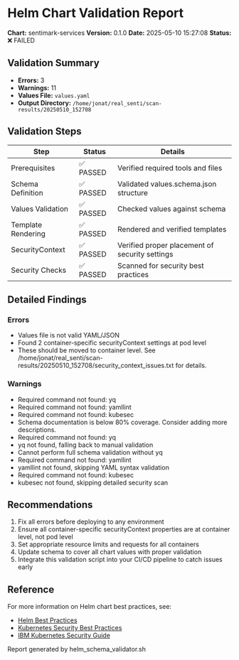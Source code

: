 # Helm Chart Validation Report

**Chart:** sentimark-services
**Version:** 0.1.0
**Date:** 2025-05-10 15:27:08
**Status:** ❌ FAILED

## Validation Summary

- **Errors:** 3
- **Warnings:** 11
- **Values File:** `values.yaml`
- **Output Directory:** `/home/jonat/real_senti/scan-results/20250510_152708`

## Validation Steps

| Step | Status | Details |
|------|--------|---------|
| Prerequisites | ✅ PASSED | Verified required tools and files |
| Schema Definition | ✅ PASSED | Validated values.schema.json structure |
| Values Validation | ✅ PASSED | Checked values against schema |
| Template Rendering | ✅ PASSED | Rendered and verified templates |
| SecurityContext | ✅ PASSED | Verified proper placement of security settings |
| Security Checks | ✅ PASSED | Scanned for security best practices |

## Detailed Findings

### Errors

- Values file is not valid YAML/JSON
- Found 2 container-specific securityContext settings at pod level
- These should be moved to container level. See /home/jonat/real_senti/scan-results/20250510_152708/security_context_issues.txt for details.

### Warnings

- Required command not found: yq
- Required command not found: yamllint
- Required command not found: kubesec
- Schema documentation is below 80% coverage. Consider adding more descriptions.
- Required command not found: yq
- yq not found, falling back to manual validation
- Cannot perform full schema validation without yq
- Required command not found: yamllint
- yamllint not found, skipping YAML syntax validation
- Required command not found: kubesec
- kubesec not found, skipping detailed security scan

## Recommendations

1. Fix all errors before deploying to any environment
2. Ensure all container-specific securityContext properties are at container level, not pod level
3. Set appropriate resource limits and requests for all containers
4. Update schema to cover all chart values with proper validation
5. Integrate this validation script into your CI/CD pipeline to catch issues early

## Reference

For more information on Helm chart best practices, see:
- [Helm Best Practices](https://helm.sh/docs/chart_best_practices/)
- [Kubernetes Security Best Practices](https://kubernetes.io/docs/concepts/security/security-checklist/)
- [IBM Kubernetes Security Guide](https://www.ibm.com/cloud/architecture/content/course/containers-and-kubernetes-security/security-primitives)

Report generated by helm_schema_validator.sh
